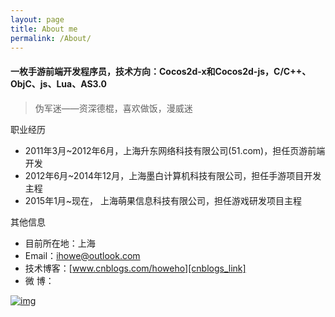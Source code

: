 ```yaml
---
layout: page
title: About me
permalink: /About/
---
```


####   一枚手游前端开发程序员，技术方向：Cocos2d-x和Cocos2d-js，C/C++、ObjC、js、Lua、AS3.0

> 伪军迷——资深德棍，喜欢做饭，漫威迷

 
 职业经历
 
 * 2011年3月~2012年6月，上海升东网络科技有限公司(51.com)，担任页游前端开发
 * 2012年6月~2014年12月，上海墨白计算机科技有限公司，担任手游项目开发主程
 * 2015年1月~现在， 上海萌果信息科技有限公司，担任游戏研发项目主程
 
 

其他信息

* 目前所在地：上海
* Email：ihowe@outlook.com
* 技术博客：[www.cnblogs.com/howeho][cnblogs_link]
* 微 博：

[![img][weibo_img]][weibo_link]



[cnblogs_link]:http://www.cnblogs.com/howeho/ "将逐步迁移至Github"
[weibo_link]:http://weibo.com/haroel
[weibo_img]:http://service.t.sina.com.cn/widget/qmd/1829592821/c6fd2b80/1.png "新浪微博"